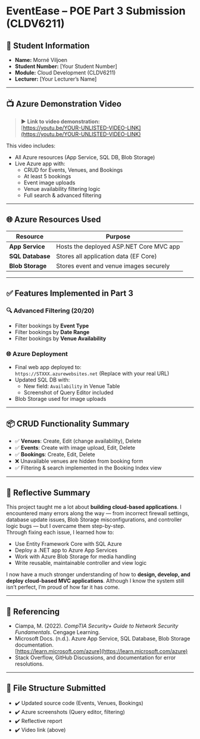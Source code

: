 # EventEase – POE Part 3 Submission (CLDV6211)

## 👤 Student Information
- **Name:** Morné Viljoen  
- **Student Number:** [Your Student Number]  
- **Module:** Cloud Development (CLDV6211)  
- **Lecturer:** [Your Lecturer’s Name]  

---

## 📺 Azure Demonstration Video

> ▶️ **Link to video demonstration:**  
> [https://youtu.be/YOUR-UNLISTED-VIDEO-LINK](https://youtu.be/YOUR-UNLISTED-VIDEO-LINK)

This video includes:
- All Azure resources (App Service, SQL DB, Blob Storage)
- Live Azure app with:
  - CRUD for Events, Venues, and Bookings
  - At least 5 bookings
  - Event image uploads
  - Venue availability filtering logic
  - Full search & advanced filtering

---

## 🌐 Azure Resources Used

| Resource        | Purpose                                  |
|-----------------|------------------------------------------|
| **App Service** | Hosts the deployed ASP.NET Core MVC app |
| **SQL Database**| Stores all application data (EF Core)    |
| **Blob Storage**| Stores event and venue images securely   |

---

## ✅ Features Implemented in Part 3

### 🔍 Advanced Filtering (20/20)
- Filter bookings by **Event Type**
- Filter bookings by **Date Range**
- Filter bookings by **Venue Availability**

### 🌐 Azure Deployment
- Final web app deployed to:  
  `https://STXXX.azurewebsites.net` (Replace with your real URL)
- Updated SQL DB with:
  - New field: `Availability` in Venue Table
  - Screenshot of Query Editor included
- Blob Storage used for image uploads

---

## 📦 CRUD Functionality Summary

- ✅ **Venues**: Create, Edit (change availability), Delete  
- ✅ **Events**: Create with image upload, Edit, Delete  
- ✅ **Bookings**: Create, Edit, Delete  
- ❌ Unavailable venues are hidden from booking form  
- ✅ Filtering & search implemented in the Booking Index view  

---

## 💭 Reflective Summary

This project taught me a lot about **building cloud-based applications**. I encountered many errors along the way — from incorrect firewall settings, database update issues, Blob Storage misconfigurations, and controller logic bugs — but I overcame them step-by-step.  
Through fixing each issue, I learned how to:
- Use Entity Framework Core with SQL Azure  
- Deploy a .NET app to Azure App Services  
- Work with Azure Blob Storage for media handling  
- Write reusable, maintainable controller and view logic

I now have a much stronger understanding of how to **design, develop, and deploy cloud-based MVC applications**. Although I know the system still isn’t perfect, I’m proud of how far it has come.

---

## 📘 Referencing

- Ciampa, M. (2022). *CompTIA Security+ Guide to Network Security Fundamentals*. Cengage Learning.  
- Microsoft Docs. (n.d.). Azure App Service, SQL Database, Blob Storage documentation.  
  [https://learn.microsoft.com/azure](https://learn.microsoft.com/azure)  
- Stack Overflow, GitHub Discussions, and documentation for error resolutions.

---

## 📂 File Structure Submitted
- ✔️ Updated source code (Events, Venues, Bookings)
- ✔️ Azure screenshots (Query editor, filtering)
- ✔️ Reflective report
- ✔️ Video link (above)
